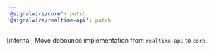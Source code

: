 ```yaml
---
'@signalwire/core': patch
'@signalwire/realtime-api': patch
---
```


[internal] Move debounce implementation from `realtime-api` to `core`.
